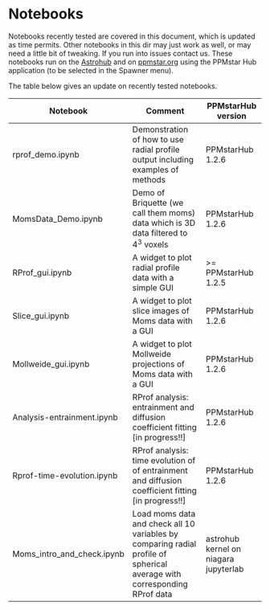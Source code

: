# Notebooks

Notebooks recently tested are covered in this document, which is updated as time permits. Other notebooks in this dir may just work as well, or may need a little bit of tweaking. If you run into issues contact us. These notebooks run on the [Astrohub](https://astrohub.uvic.ca) and on [ppmstar.org](https://www.ppmstar.org) using the PPMstar Hub application (to be selected in the Spawner menu). 

The table below gives an update on recently tested notebooks.

Notebook | Comment | PPMstarHub version 
---------|---------|-------------------
rprof_demo.ipynb    | Demonstration of how to use radial profile output including examples of methods | PPMstarHub 1.2.6
MomsData_Demo.ipynb | Demo of Briquette (we call them moms) data which is 3D data filtered to $4^3$ voxels | PPMstarHub 1.2.6
RProf_gui.ipynb  | A widget to plot radial profile data with a simple GUI |  >= PPMstarHub 1.2.5
Slice_gui.ipynb | A widget to plot slice images of Moms data with a GUI | PPMstarHub 1.2.6
Mollweide_gui.ipynb | A widget to plot Mollweide projections of Moms data with a GUI | PPMstarHub 1.2.6
Analysis-entrainment.ipynb | RProf analysis: entrainment and diffusion coefficient fitting [in progress!!]| PPMstarHub 1.2.6
Rprof-time-evolution.ipynb | RProf analysis: time evolution of  of entrainment and diffusion coefficient fitting [in progress!!]| PPMstarHub 1.2.6
Moms_intro_and_check.ipynb | Load moms data and check all 10 variables by comparing radial profile of spherical average with corresponding RProf data | astrohub kernel on niagara jupyterlab


